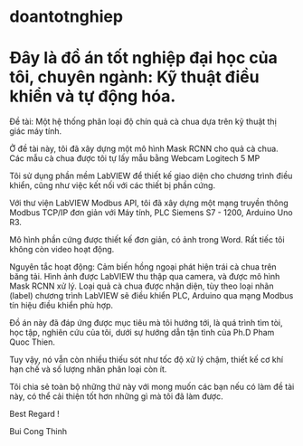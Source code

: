 # doantotnghiep

# Đây là đồ án tốt nghiệp đại học của tôi, chuyên ngành: Kỹ thuật điều khiển và tự động hóa.

Đề tài: Một hệ thống phân loại độ chín quả cà chua dựa trên kỹ thuật thị giác máy tính.

Ở đề tài này, tôi đã xây dựng một mô hình Mask RCNN cho quả cà chua. Các mẫu cà chua được tôi tự lấy mẫu bằng Webcam Logitech 5 MP

Tôi sử dụng phần mềm LabVIEW để thiết kế giao diện cho chương trình điều khiển, cũng như việc kết nối với các thiết bị phần cứng.

Với thư viện LabVIEW Modbus API, tôi đã xây dựng một mạng truyền thông Modbus TCP/IP đơn giản với Máy tính, PLC Siemens S7 - 1200, Arduino Uno R3.

Mô hình phần cứng được thiết kế đơn giản, có ảnh trong Word. Rất tiếc tôi không còn video hoạt động.

Nguyên tắc hoạt động: 
  Cảm biến hồng ngoại phát hiện trái cà chua trên băng tải. Hình ảnh được LabVIEW thu thập qua camera, và được mô hình Mask RCNN xử lý.
  Loại quả cà chua được nhận diện, tùy theo loại nhãn (label) chương trình LabVIEW sẽ điều khiển PLC, Arduino qua mạng Modbus tín hiệu điều khiển phù hợp.

Đồ án này đã đáp ứng được mục tiêu mà tôi hướng tới, là quá trình tìm tòi, học tập, nghiên cứu của tôi, dưới sự hướng dẫn tận tình của Ph.D Pham Quoc Thien. 

Tuy vậy, nó vẫn còn nhiều thiếu sót như tốc độ xử lý chậm, thiết kế cơ khí hạn chế và số lượng nhãn phân loại còn ít.

Tôi chia sẻ toàn bộ những thứ này với mong muốn các bạn nếu có làm đề tài này, có thể cải thiện tốt hơn những gì mà tôi đã làm được.

Best Regard !

Bui Cong Thinh

